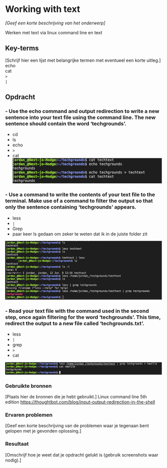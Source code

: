 # Working with text
*[Geef een korte beschrijving van het onderwerp]*

Werken met text via linux command line en text

## Key-terms
[Schrijf hier een lijst met belangrijke termen met eventueel een korte uitleg.]
echo  
cat  
`>`  
`|`

## Opdracht

### - Use the echo command and output redirection to write a new sentence into your text file using the command line. The new sentence should contain the word ‘techgrounds’.
- cd
- ls
- echo
- `>`
- cat 
![steps](/00_includes/LNX3_1.png)

### - Use a command to write the contents of your text file to the terminal. Make use of a command to filter the output so that only the sentence containing ‘techgrounds’ appears.
- less  
- `|`  
- Grep  
- paar keer ls gedaan om zeker te weten dat ik in de juiste folder zit  

![steps](/00_includes/LNX3_2.png)

### - Read your text file with the command used in the second step, once again filtering for the word ‘techgrounds’. This time, redirect the output to a new file called ‘techgrounds.txt’.
- less  
- `|`  
- grep  
- `>`  
- cat  

![steps](/00_includes/LNX3_3.png)

### Gebruikte bronnen
[Plaats hier de bronnen die je hebt gebruikt.]
Linux command line 5th edition
https://thoughtbot.com/blog/input-output-redirection-in-the-shell

### Ervaren problemen
[Geef een korte beschrijving van de problemen waar je tegenaan bent gelopen met je gevonden oplossing.]


### Resultaat
[Omschrijf hoe je weet dat je opdracht gelukt is (gebruik screenshots waar nodig).]
